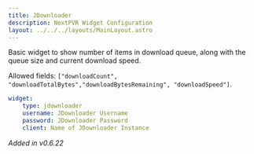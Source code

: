```yaml
---
title: JDownloader
description: NextPVR Widget Configuration
layout: ../../../layouts/MainLayout.astro
---
```


Basic widget to show number of items in download queue, along with the queue size and current download speed.

Allowed fields: `["downloadCount", "downloadTotalBytes","downloadBytesRemaining", "downloadSpeed"]`.

```yaml
widget:
    type: jdownloader
    username: JDownloader Username
    password: JDownloader Password
    client: Name of JDownloader Instance
```

*Added in v0.6.22*
